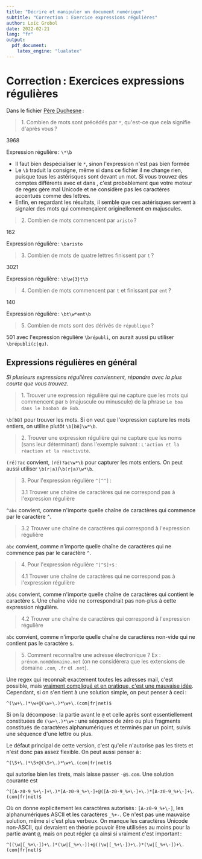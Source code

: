 ```yaml
---
title: "Décrire et manipuler un document numérique"
subtitle: "Correction : Exercice expressions régulières"
author: Loïc Grobol
date: 2022-02-21
lang: "fr"
output:
  pdf_document:
    latex_engine: "lualatex"
---
```


<!-- LTeX: language=fr -->

Correction : Exercices expressions régulières
============================================

Dans le fichier [Père Duchesne](Duchn-utf8.txt) :

> 1\. Combien de mots sont précédés par `*`, qu'est-ce que cela signifie d'après vous ?

3968

Expression régulière : `\*\b`

- Il faut bien despécialiser le `*`, sinon l'expression n'est pas bien formée
- Le `\b` traduit la consigne, même si dans ce fichier il ne change rien, puisque tous les
  astérisques sont devant un mot. Si vous trouvez des comptes différents avec et dans , c'est
  probablement que votre moteur de regex gère mal Unicode et ne considère pas les caractères
  accentués comme des lettres.
- Enfin, en regardant les résultats, il semble que ces astérisques servent à signaler des mots qui
  commençaient originellement en majuscules.

> 2\. Combien de mots commencent par `aristo` ?

162

Expression régulière : `\baristo`

> 3\. Combien de mots de quatre lettres finissent par `t` ?

3021

Expression régulière : `\b\w{3}t\b`

> 4\. Combien de mots commencent par `t` et finissant par `ent` ?

140

Expression régulière : `\bt\w*ent\b`

> 5\. Combien de mots sont des dérivés de `république` ?

501 avec l'expression régulière `\brépubli`, on aurait aussi pu utiliser `\brépubli(c|qu)`.

## Expressions régulières en général

*Si plusieurs expressions régulières conviennent, répondre avec la plus courte que vous trouvez.*

> 1\. Trouver une expression régulière qui ne capture que les mots qui commencent par `b` (majuscule
> ou minuscule) de la phrase `Le boa dans le baobab de Bob`.

`\b[bB]` pour trouver les mots. Si on veut que l'expression capture les mots entiers, on utilise
plutôt `\b[bB]\w*\b`.

> 2\. Trouver une expression régulière qui ne capture que les noms (sans leur déterminant) dans
> l'exemple suivant : `L'action et la réaction et la réactivité`.

`(ré)?ac` convient, `(ré)?ac\w*\b` pour capturer les mots entiers. On peut aussi utiliser
`\b(r|a)`/`\b(r|a)\w*\b`.

> 3\. Pour l'expression régulière `^[^^]` :
>
> 3.1 Trouver une chaîne de caractères qui ne correspond pas à l'expression régulière

`^abc` convient, comme n'importe quelle chaîne de caractères qui commence par le caractère `^`.

> 3.2 Trouver une chaîne de caractères qui correspond à l'expression régulière

`abc` convient, comme n'importe quelle chaîne de caractères qui ne commence pas par le caractère
`^`.

> 4\. Pour l'expression régulière `^[^$]+$` :
>
> 4.1 Trouver une chaîne de caractères qui ne correspond pas à l'expression régulière

`ab$c` convient, comme n'importe quelle chaîne de caractères qui contient le caractère `$`. Une
chaîne vide ne correspondrait pas non-plus à cette expression régulière.

> 4.2 Trouver une chaîne de caractères qui correspond à l'expression régulière

`abc` convient, comme n'importe quelle chaîne de caractères non-vide qui ne contient pas le
caractère `$`.

> 5\. Comment reconnaître une adresse électronique ? Ex : `prénom.nom@domaine.net` (on ne
> considèrera que les extensions de domaine `.com`, `.fr` et `.net`).

Une regex qui reconnaît exactement toutes les adresses mail, c'est possible, mais [vraiment
compliqué et en pratique, c'est une mauvaise idée](https://stackoverflow.com/a/201378). Cependant,
si on s'en tient à une solution simple, on peut penser à ceci :

`^(\w+\.)*\w+@(\w+\.)*\w+\.(com|fr|net)$`

Si on la décompose : la partie avant le `@` et celle après sont essentiellement constituées de
`(\w+\.)*\w+` : une séquence de zéro ou plus fragments constitués de caractères alphanumériques et
terminés par un point, suivis une séquence d'une lettre ou plus.

Le défaut principal de cette version, c'est qu'elle n'autorise pas les tirets et n'est donc pas
assez flexible. On peut aussi penser à :

`^(\S+\.)*\S+@(\S+\.)*\w+\.(com|fr|net)$`

qui autorise bien les tirets, mais laisse passer `-@$.com`. Une solution courante est

`^([A-z0-9_%+\-]+\.)*[A-z0-9_%+\-]+@([A-z0-9_%+\-]+\.)*[A-z0-9_%+\-]+\.(com|fr|net)$`

Où on donne explicitement les caractères autorisés : `[A-z0-9_%+\-]`, les alphanumériques ASCII et
les caractères `_%+-`. Ce n'est pas une mauvaise solution, même si c'est plus verbeux. On manque les
caractères Unicode non-ASCII, qui devraient en théorie pouvoir être utilisées au moins pour la
partie avant `@`, mais on peut régler ça ainsi si vraiment c'est important :

`^((\w|[_%+\-])+\.)*(\w|[_%+\-])+@((\w|[_%+\-])+\.)*(\w|[_%+\-])+\.(com|fr|net)$`
